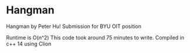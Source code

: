 # Hangman
Hangman by Peter Hu!
Submission for BYU OIT position 

Runtime is O(n^2)
This code took around 75 minutes to write.
Compiled in c++ 14 using Clion
